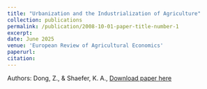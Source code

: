 ```yaml
---
title: "Urbanization and the Industrialization of Agriculture"
collection: publications
permalink: /publication/2008-10-01-paper-title-number-1
excerpt:
date: June 2025
venue: 'European Review of Agricultural Economics'
paperurl: 
citation:
---
```

Authors: Dong, Z., & Shaefer, K. A., [Download paper here](http://zekuan-dong.github.io/files/paper1.pdf)


